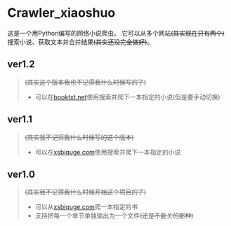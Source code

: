 # Crawler_xiaoshuo

这是一个用Python编写的网络小说爬虫。
它可以从多个网站<s>(其实现在只有两个)</s>搜索小说、获取文本并合并结果<s>(其实还没完全做好)</s>。

## ver1.2
> <s>(其实这个版本我也不记得我什么时候写的了)</s>
>- 可以在[booktxt.net][1]使用搜索并爬下一本指定的小说(但是要手动切换)

## ver1.1
> <s>(其实我不记得我什么时候写的这个版本)</s>
>- 可以在[xsbiquge.com][0]使用搜索并爬下一本指定的小说

## ver1.0
> <s>(其实我不记得我什么时候开始这个项目的了)</s>
>- 可以从[xsbiquge.com][0]爬一本指定的书
>- 支持把每一个章节单独输出为一个文件<s>(还是不能关的那种)</s>

[0]: http://www.xsbiquge.com/ "笑死bqg(划掉)"
[1]: http://www.booktxt.net/ "它还有个叫'.com'的兄弟"